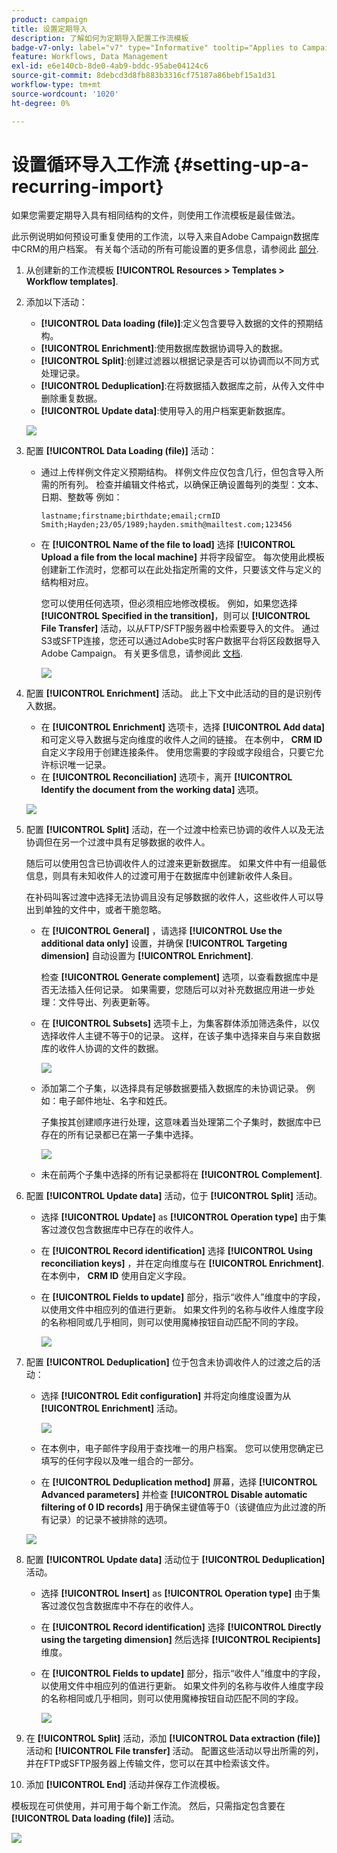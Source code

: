 ```yaml
---
product: campaign
title: 设置定期导入
description: 了解如何为定期导入配置工作流模板
badge-v7-only: label="v7" type="Informative" tooltip="Applies to Campaign Classic v7 only"
feature: Workflows, Data Management
exl-id: e6e140cb-8de0-4ab9-bddc-95abe04124c6
source-git-commit: 8debcd3d8fb883b3316cf75187a86bebf15a1d31
workflow-type: tm+mt
source-wordcount: '1020'
ht-degree: 0%

---
```


# 设置循环导入工作流 {#setting-up-a-recurring-import}



如果您需要定期导入具有相同结构的文件，则使用工作流模板是最佳做法。

此示例说明如何预设可重复使用的工作流，以导入来自Adobe Campaign数据库中CRM的用户档案。 有关每个活动的所有可能设置的更多信息，请参阅此 [部分](about-activities.md).

1. 从创建新的工作流模板 **[!UICONTROL Resources > Templates > Workflow templates]**.
1. 添加以下活动：

   * **[!UICONTROL Data loading (file)]**:定义包含要导入数据的文件的预期结构。
   * **[!UICONTROL Enrichment]**:使用数据库数据协调导入的数据。
   * **[!UICONTROL Split]**:创建过滤器以根据记录是否可以协调而以不同方式处理记录。
   * **[!UICONTROL Deduplication]**:在将数据插入数据库之前，从传入文件中删除重复数据。
   * **[!UICONTROL Update data]**:使用导入的用户档案更新数据库。

   ![](assets/import_template_example0.png)

1. 配置 **[!UICONTROL Data Loading (file)]** 活动：

   * 通过上传样例文件定义预期结构。 样例文件应仅包含几行，但包含导入所需的所有列。 检查并编辑文件格式，以确保正确设置每列的类型：文本、日期、整数等 例如：

      ```
      lastname;firstname;birthdate;email;crmID
      Smith;Hayden;23/05/1989;hayden.smith@mailtest.com;123456
      ```

   * 在 **[!UICONTROL Name of the file to load]** 选择 **[!UICONTROL Upload a file from the local machine]** 并将字段留空。 每次使用此模板创建新工作流时，您都可以在此处指定所需的文件，只要该文件与定义的结构相对应。

      您可以使用任何选项，但必须相应地修改模板。 例如，如果您选择 **[!UICONTROL Specified in the transition]**，则可以 **[!UICONTROL File Transfer]** 活动，以从FTP/SFTP服务器中检索要导入的文件。 通过S3或SFTP连接，您还可以通过Adobe实时客户数据平台将区段数据导入Adobe Campaign。 有关更多信息，请参阅此 [文档](https://experienceleague.adobe.com/docs/experience-platform/destinations/catalog/email-marketing/adobe-campaign.html).

      ![](assets/import_template_example1.png)

1. 配置 **[!UICONTROL Enrichment]** 活动。 此上下文中此活动的目的是识别传入数据。

   * 在 **[!UICONTROL Enrichment]** 选项卡，选择 **[!UICONTROL Add data]** 和可定义导入数据与定向维度的收件人之间的链接。 在本例中， **CRM ID** 自定义字段用于创建连接条件。 使用您需要的字段或字段组合，只要它允许标识唯一记录。
   * 在 **[!UICONTROL Reconciliation]** 选项卡，离开 **[!UICONTROL Identify the document from the working data]** 选项。

   ![](assets/import_template_example2.png)

1. 配置 **[!UICONTROL Split]** 活动，在一个过渡中检索已协调的收件人以及无法协调但在另一个过渡中具有足够数据的收件人。

   随后可以使用包含已协调收件人的过渡来更新数据库。 如果文件中有一组最低信息，则具有未知收件人的过渡可用于在数据库中创建新收件人条目。

   在补码叫客过渡中选择无法协调且没有足够数据的收件人，这些收件人可以导出到单独的文件中，或者干脆忽略。

   * 在 **[!UICONTROL General]** ，请选择 **[!UICONTROL Use the additional data only]** 设置，并确保 **[!UICONTROL Targeting dimension]** 自动设置为 **[!UICONTROL Enrichment]**.

      检查 **[!UICONTROL Generate complement]** 选项，以查看数据库中是否无法插入任何记录。 如果需要，您随后可以对补充数据应用进一步处理：文件导出、列表更新等。

   * 在 **[!UICONTROL Subsets]** 选项卡上，为集客群体添加筛选条件，以仅选择收件人主键不等于0的记录。 这样，在该子集中选择来自与来自数据库的收件人协调的文件的数据。

      ![](assets/import_template_example3.png)

   * 添加第二个子集，以选择具有足够数据要插入数据库的未协调记录。 例如：电子邮件地址、名字和姓氏。

      子集按其创建顺序进行处理，这意味着当处理第二个子集时，数据库中已存在的所有记录都已在第一子集中选择。

      ![](assets/import_template_example3_2.png)

   * 未在前两个子集中选择的所有记录都将在 **[!UICONTROL Complement]**.

1. 配置 **[!UICONTROL Update data]** 活动，位于 **[!UICONTROL Split]** 活动。

   * 选择 **[!UICONTROL Update]** as **[!UICONTROL Operation type]** 由于集客过渡仅包含数据库中已存在的收件人。
   * 在 **[!UICONTROL Record identification]** 选择 **[!UICONTROL Using reconciliation keys]** ，并在定向维度与在 **[!UICONTROL Enrichment]**. 在本例中， **CRM ID** 使用自定义字段。
   * 在 **[!UICONTROL Fields to update]** 部分，指示“收件人”维度中的字段，以使用文件中相应列的值进行更新。 如果文件列的名称与收件人维度字段的名称相同或几乎相同，则可以使用魔棒按钮自动匹配不同的字段。

      ![](assets/import_template_example6.png)

1. 配置 **[!UICONTROL Deduplication]** 位于包含未协调收件人的过渡之后的活动：

   * 选择 **[!UICONTROL Edit configuration]** 并将定向维度设置为从 **[!UICONTROL Enrichment]** 活动。

      ![](assets/import_template_example4.png)

   * 在本例中，电子邮件字段用于查找唯一的用户档案。 您可以使用您确定已填写的任何字段以及唯一组合的一部分。
   * 在 **[!UICONTROL Deduplication method]** 屏幕，选择 **[!UICONTROL Advanced parameters]** 并检查 **[!UICONTROL Disable automatic filtering of 0 ID records]** 用于确保主键值等于0（该键值应为此过渡的所有记录）的记录不被排除的选项。

   ![](assets/import_template_example7.png)

1. 配置 **[!UICONTROL Update data]** 活动位于 **[!UICONTROL Deduplication]** 活动。

   * 选择 **[!UICONTROL Insert]** as **[!UICONTROL Operation type]** 由于集客过渡仅包含数据库中不存在的收件人。
   * 在 **[!UICONTROL Record identification]** 选择 **[!UICONTROL Directly using the targeting dimension]** 然后选择 **[!UICONTROL Recipients]** 维度。
   * 在 **[!UICONTROL Fields to update]** 部分，指示“收件人”维度中的字段，以使用文件中相应列的值进行更新。 如果文件列的名称与收件人维度字段的名称相同或几乎相同，则可以使用魔棒按钮自动匹配不同的字段。

      ![](assets/import_template_example8.png)

1. 在 **[!UICONTROL Split]** 活动，添加 **[!UICONTROL Data extraction (file)]** 活动和 **[!UICONTROL File transfer]** 活动。 配置这些活动以导出所需的列，并在FTP或SFTP服务器上传输文件，您可以在其中检索该文件。
1. 添加 **[!UICONTROL End]** 活动并保存工作流模板。

模板现在可供使用，并可用于每个新工作流。 然后，只需指定包含要在 **[!UICONTROL Data loading (file)]** 活动。

![](assets/import_template_example9.png)
